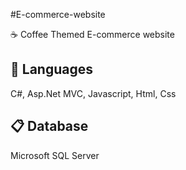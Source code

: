 #E-commerce-website
<p>☕ Coffee Themed E-commerce website</p>

<h2>📝 Languages</h2>
<p>C#, Asp.Net MVC, Javascript, Html, Css</p>

<h2>📋 Database</h2>
<p>Microsoft SQL Server</p>


